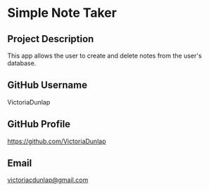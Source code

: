 # Simple Note Taker 

  ## Project Description
  This app allows the user to create and delete notes from the user's database.

  ## GitHub Username 
  VictoriaDunlap

  ## GitHub Profile 
  https://github.com/VictoriaDunlap

  ## Email
  victoriacdunlap@gmail.com

